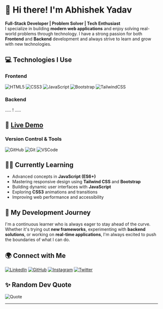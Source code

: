 # 👋 Hi there! I'm Abhishek Yadav  
**Full-Stack Developer | Problem Solver | Tech Enthusiast**  
I specialize in building **modern web applications** and enjoy solving real-world problems through technology. I have a strong passion for both **Frontend** and **Backend** development and always strive to learn and grow with new technologies.

## 💻 Technologies I Use
### **Frontend**  
![HTML5](https://img.shields.io/badge/HTML5-%23E34F26.svg?style=for-the-badge&logo=html5&logoColor=white)
![CSS3](https://img.shields.io/badge/CSS3-%231572B6.svg?style=for-the-badge&logo=css3&logoColor=white)
![JavaScript](https://img.shields.io/badge/JavaScript-%23323330.svg?style=for-the-badge&logo=javascript&logoColor=%23F7DF1E)
![Bootstrap](https://img.shields.io/badge/bootstrap-%238511FA.svg?style=for-the-badge&logo=bootstrap&logoColor=white)
![TailwindCSS](https://img.shields.io/badge/TailwindCSS-%2338B2AC.svg?style=for-the-badge&logo=tailwind-css&logoColor=white)
        
### **Backend**  
..... ! .....

## 🔴 [Live Demo](https://abhishek-code-01.github.io/Notification-Button/)


### **Version Control & Tools**  
![GitHub](https://img.shields.io/badge/GitHub-%23121011.svg?style=for-the-badge&logo=github&logoColor=white)
![Git](https://img.shields.io/badge/Git-%23F05033.svg?style=for-the-badge&logo=git&logoColor=white)
![VSCode](https://img.shields.io/badge/VS%20Code-%23007ACC.svg?style=for-the-badge&logo=visual-studio-code&logoColor=white)

## 👨‍💻 Currently Learning
- Advanced concepts in **JavaScript (ES6+)**  
- Mastering responsive design using **Tailwind CSS** and **Bootstrap**  
- Building dynamic user interfaces with **JavaScript**  
- Exploring **CSS3** animations and transitions  
- Improving web performance and accessibility  


## 🌱 My Development Journey
I'm a continuous learner who is always eager to stay ahead of the curve. Whether it's trying out **new frameworks**, experimenting with **backend solutions**, or working on **real-time applications**, I'm always excited to push the boundaries of what I can do.

## 🌍 Connect with Me
[![LinkedIn](https://img.shields.io/badge/LinkedIn-%230077B5.svg?style=for-the-badge&logo=linkedin&logoColor=white)](https://www.linkedin.com/in/abhishek-yadav-292ba9308)
[![GitHub](https://img.shields.io/badge/GitHub-%23121011.svg?style=for-the-badge&logo=github&logoColor=white)](https://github.com/Abhishek-Code-01)
[![Instagram](https://img.shields.io/badge/Instagram-%23E4405F.svg?style=for-the-badge&logo=Instagram&logoColor=white)]([https://www.instagram.com/invites/contact/?igsh=pq1wiyghqpoj&utm_content=j135rqw](https://www.instagram.com/a._k._y._121/)
)
[![Twitter](https://img.shields.io/badge/Twitter-%231DA1F2.svg?style=for-the-badge&logo=twitter&logoColor=white)](https://twitter.com/your-profile)

## ✨ Random Dev Quote
![Quote](https://quotes-github-readme.vercel.app/api?type=horizontal&theme=radical)

---

